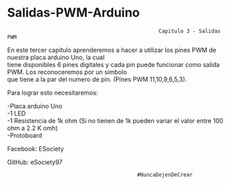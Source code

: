 # Salidas-PWM-Arduino

                                                     Capitulo 3 - Salidas PWM        
                                                                                                                                 
  En este tercer capitulo aprenderemos a hacer a utilizar los pines PWM de nuestra placa arduino Uno, la cual                 
  tiene disponibles 6 pines digitales y cada pin puede funcionar como salida PWM. Los reconoceremos por un simbolo               
  que tiene a la par del numero de pin. (Pines PWM 11,10,9,6,5,3).                                                                                                                                                                                                 
 
  Para lograr esto necesitaremos:                                                                                                
                                                                                                                                 
  -Placa arduino Uno                                                                                                             
  -1 LED                                                                                                                         
  -1 Resistencia de 1k ohm (Si no tienen de 1k pueden variar el valor entre 100 ohm a 2.2 K omh)                                 
  -Protoboard                                                                                                                    
                                                                                                                                 
                                                                                                                                 
                                                                                                                                 
  Facebook: ESociety 
  
  GitHub: eSociety97 
  
  
  
                                              #NuncaDejenDeCrear                                                    
